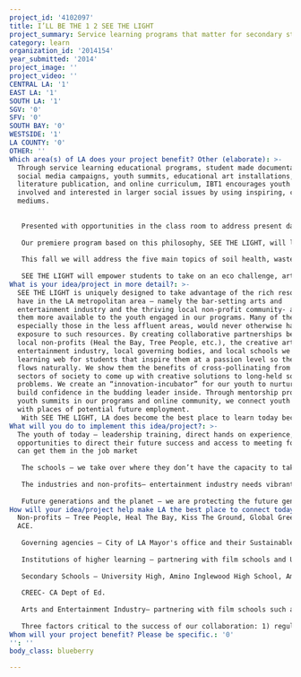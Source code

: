 ```yaml
---
project_id: '4102097'
title: I’LL BE THE 1 2 SEE THE LIGHT
project_summary: Service learning programs that matter for secondary students & teachers.
category: learn
organization_id: '2014154'
year_submitted: '2014'
project_image: ''
project_video: ''
CENTRAL LA: '1'
EAST LA: '1'
SOUTH LA: '1'
SGV: '0'
SFV: '0'
SOUTH BAY: '0'
WESTSIDE: '1'
LA COUNTY: '0'
OTHER: ''
Which area(s) of LA does your project benefit? Other (elaborate): >-
  Through service learning educational programs, student made documentary films,
  social media campaigns, youth summits, educational art installations,
  literature publication, and online curriculum, IBT1 encourages youth to get
  involved and interested in larger social issues by using inspiring, creative
  mediums. 
   
   
   Presented with opportunities in the class room to address present day, real-world challenges students will take on projects that test out their critical thinking and team-building skills on issues that will immediately have an impact on their local communities, and they’ll build up their confidence in their ability to impact real change while doing it. Of course, we need to teach our youth the basics about the important global issues at hand, but it is also our responsibility to restore in them the belief that they can indeed make a difference and that their actions matter. We need to give them the opportunity to experience that they, indeed, can be the one to make a change for the better. 
   
   Our premiere program based on this philosophy, SEE THE LIGHT, will launch in over 10+ Los Angeles based Secondary Schools Fall 2014. Designed to walk teachers and students through an eco-challenge that impacts their school and/or community to which they must propose and vote on a chosen project to implement as a potential solution to the presented problem. 
   
   This fall we will address the five main topics of soil health, waste management, energy, air quality, and ocean health in that particular school and group of students. Each school participating will be provided with 3 visits from an IBT1 program lead. We will provide the following; three classroom discussions, a presentation about our program; actionable take home tool kit that addresses the eco-challenge; a sustainability plan for the school and student related to the challenge; tools for science, environmental and film clubs to launch peer-to-peer learning campaigns; access to our online tools, how to videos, social media engagement, and tracking system; comprehensive volunteer, internship, and learning database; and resources in English and Spanish language. 
   
   SEE THE LIGHT will empower students to take on an eco challenge, art installations, media campaigns, and documentary films that push forward social change. With our online portal students will be able to track their groups’ project, find and log volunteer hours, and earn points toward green products, healthy food, and scholarships.
What is your idea/project in more detail?: >-
  SEE THE LIGHT is uniquely designed to take advantage of the rich resources we
  have in the LA metropolitan area – namely the bar-setting arts and
  entertainment industry and the thriving local non-profit community- and make
  them more available to the youth engaged in our programs. Many of these youth,
  especially those in the less affluent areas, would never otherwise have
  exposure to such resources. By creating collaborative partnerships between
  local non-profits (Heal the Bay, Tree People, etc.), the creative arts and
  entertainment industry, local governing bodies, and local schools we create a
  learning web for students that inspire them at a passion level so the learning
  flows naturally. We show them the benefits of cross-pollinating from the many
  sectors of society to come up with creative solutions to long-held societal
  problems. We create an “innovation-incubator” for our youth to nurture and
  build confidence in the budding leader inside. Through mentorship programs and
  youth summits in our programs and online community, we connect youth directly
  with places of potential future employment. 
   With SEE THE LIGHT, LA does become the best place to learn today because we bridge the gap between school and the community’s outside resources. We take the pressure off of schools to “do it all,” and we provide an avenue for outside agencies to bring their resources to the schools in an easy-to-use, immediately impactful way. What’s more, with every new year of the program, the learning web only grows stronger. The integrated community of learning that expands well beyond the walls of any one school grows bigger and more sophisticated every year. Graduates of the program can come back and act as mentors. Communications between schools, non-profits, and the entertainment industry get more frequent, more clear, and more creatively rich. We start to funnel well-trained youth into internship jobs at some of the collaborating non-profits or corporations that take part in out learning web. By the year 2050, other metropolitan areas will be emulating our model for integrated learning systems that empower our youth, our communities, and our local industries.
What will you do to implement this idea/project?: >-
  The youth of today – leadership training, direct hands on experience,
  opportunities to direct their future success and access to meeting folks who
  can get them in the job market
   
   The schools – we take over where they don’t have the capacity to take the students. Everything from teaching them emotional intelligence, conflict resolution, management skills as well as we connect schools to the local resources in the community that they wouldn’t otherwise have access to.
   
   The industries and non-profits– entertainment industry needs vibrant young minds with innovative ideas that address real world problems. We are a key component in that pipeline, getting the best of the best youth in position to be future employees at these places.
   
   Future generations and the planet – we are protecting the future generations of this planet by giving our best offering to this current next generation. We are teaching them from an integrated place, teaching them systems thinking so that they can address the complex problems we face with a holistic approach. We are teaching them how to be stewards of this earth. Like Einstein said “to solve a problem, you have to operate from a higher level of consciousness than the one the problem was created on.” We are offering that new high level way of thinking as a promise for a better future for all.
How will your idea/project help make LA the best place to connect today? In LA2050?: >-
  Non-profits – Tree People, Heal The Bay, Kiss The Ground, Global Green and
  ACE.
   
   Governing agencies – City of LA Mayor's office and their Sustainable goals. 
   
   Institutions of higher learning – partnering with film schools and Universities. We are working with UCLA. 
   
   Secondary Schools – University High, Amino Inglewood High School, Amino Westrside Middle School, Muse School (these are confirmed) and more to come. 
   
   CREEC- CA Dept of Ed.
   
   Arts and Entertainment Industry– partnering with film schools such as LA Film so students will be exposed to the entertainment industry through media projects we build with the students.
   
   Three factors critical to the success of our collaboration: 1) regular and open communication. Not a lot of institutions are used to working in such a collaborative and innovative way. There’s a lot of disconnects and “re-invent the wheel” stuff in the non-profit world and entertainment industry here. By putting the focus on the youth and not on any one organization, we give the power over to the people and encourage a much higher level of organization. There’s a learning curve in and of itself in this collaboration. We are staffed at IBT1 with experts in empowerment and leadership training and fully intend to have one of the first things we do to be to inculcate the collaborating partners into our new model of thinking. We need to walk our talk for it to work. In addition, we are staffed amply to do regular follow up with our partners and support a regular open flow of communication clearly. 2) acknowledgment for the system as it currently works. We do have our feet on the ground, even if our vision is to shoot for the stars, so to speak. We know we have to be palatable to the schools learning agenda, especially with standardized testing, so we are partnering with CREEC to ensure we are doing this in a way that’s approachable enough for the schools that they’re able to fit it in their scheduling. 3) a clear plan. High level collaborations are awesome, but they need clear strategy and direction. Through the discipline comes the freedom. We have big goals, but they start with small strategic steps. We have very clear game plans about who to engage in year one, and what we need from who to make this work. We constantly re-evaluate and course correct, but are savvy to the need for specific and measurable benchmark goals, especially in the early stages of partnerships until a more naturalorganic rhythm starts to unfold.
Whom will your project benefit? Please be specific.: '0'
'': ''
body_class: blueberry

---
```

